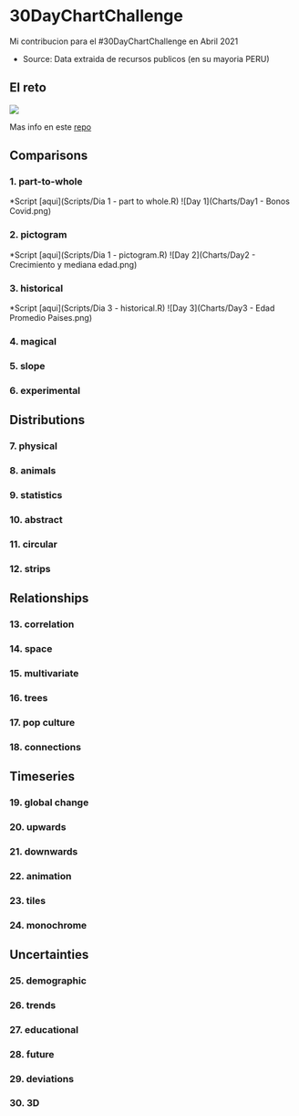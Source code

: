 # 30DayChartChallenge
Mi contribucion para el #30DayChartChallenge en Abril 2021

* Source: Data extraida de recursos publicos (en su mayoria PERU)

## El reto
![](https://github.com/Z3tt/30DayChartChallenge_Collection2021/raw/main/img/topics_ol_blank.png)

Mas info en este [repo](https://github.com/Z3tt/30DayChartChallenge_Collection2021)

## Comparisons
### 1. part-to-whole

 *Script [aqui](Scripts/Dia 1 - part to whole.R)
![Day 1](Charts/Day1 - Bonos Covid.png)

### 2. pictogram
*Script [aqui](Scripts/Dia 1 - pictogram.R)
![Day 2](Charts/Day2 - Crecimiento y mediana edad.png)

### 3. historical
*Script [aqui](Scripts/Dia 3 - historical.R)
![Day 3](Charts/Day3 - Edad Promedio Paises.png)

### 4. magical
### 5. slope
### 6. experimental 
## Distributions
### 7. physical
### 8. animals
### 9. statistics
### 10. abstract
### 11. circular
### 12. strips
## Relationships
### 13. correlation
### 14. space
### 15. multivariate
### 16. trees
### 17. pop culture
### 18. connections
## Timeseries
### 19. global change
### 20. upwards
### 21. downwards
### 22. animation
### 23. tiles
### 24. monochrome
## Uncertainties
### 25. demographic
### 26. trends
### 27. educational
### 28. future
### 29. deviations
### 30. 3D
